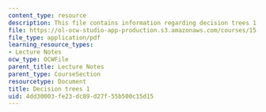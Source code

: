 ```yaml
---
content_type: resource
description: This file contains information regarding decision trees 1.
file: https://ol-ocw-studio-app-production.s3.amazonaws.com/courses/15-053-optimization-methods-in-management-science-spring-2013/4dd30003fe23dc89d27f55b500c15d15_MIT15_053S13_lec18.pdf
file_type: application/pdf
learning_resource_types:
- Lecture Notes
ocw_type: OCWFile
parent_title: Lecture Notes
parent_type: CourseSection
resourcetype: Document
title: Decision trees 1
uid: 4dd30003-fe23-dc89-d27f-55b500c15d15
---
```

